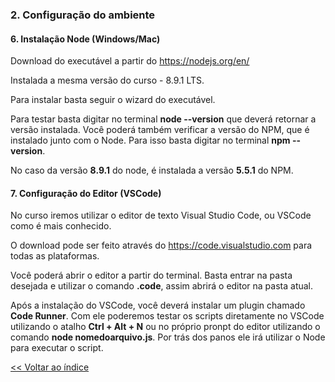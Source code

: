 ### 2. Configuração do ambiente

#### 6. Instalação Node (Windows/Mac)

Download do executável a partir do <https://nodejs.org/en/>

Instalada a mesma versão do curso - 8.9.1 LTS.

Para instalar basta seguir o wizard do executável.

Para testar basta digitar no terminal **node --version** que deverá retornar a versão instalada. Você poderá também verificar a versão do NPM, que é instalado junto com o Node. Para isso basta digitar no terminal **npm --version**.

No caso da versão **8.9.1** do node, é instalada a versão **5.5.1** do NPM.

#### 7. Configuração do Editor (VSCode)

No curso iremos utilizar o editor de texto Visual Studio Code, ou VSCode como é mais conhecido.

O download pode ser feito através do <https://code.visualstudio.com> para todas as plataformas.

Você poderá abrir o editor a partir do terminal. Basta entrar na pasta desejada e utilizar o comando **.code**, assim abrirá o editor na pasta atual.

Após a instalação do VSCode, você deverá instalar um plugin chamado **Code Runner**. Com ele poderemos testar os scripts diretamente no VSCode utilizando o atalho **Ctrl + Alt + N** ou no próprio pronpt do editor utilizando o comando **node nomedoarquivo.js**. Por trás dos panos ele irá utilizar o Node para executar o script.

<!-- #### 8. Configuração do Comando 'code'

#### 9. Instalação do VSCode (Windows) -->

[<< Voltar ao índice](README.md)